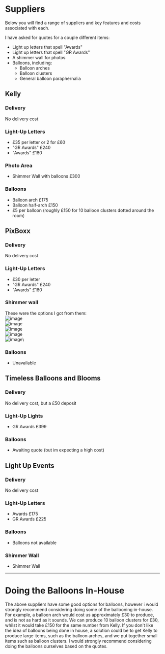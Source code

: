 # Suppliers
Below you will find a range of suppliers and key features and costs associated with each.

I have asked for quotes for a couple different items:
- Light up letters that spell "Awards"
- Light up letters that spell "GR Awards"
- A shimmer wall for photos
- Balloons, including:
  - Balloon arches
  - Balloon clusters
  - General balloon paraphernalia

## Kelly
### Delivery
No delivery cost
### Light-Up Letters
- £35 per letter or 2 for £60
- "GR Awards" £240
- "Awards" £180
### Photo Area
- Shimmer Wall with balloons £300
### Balloons
- Balloon arch £175
- Balloon half-arch £150
- £5 per balloon (roughly £150 for 10 balloon clusters dotted around the room)

## PixBoxx
### Delivery
No delivery cost
### Light-Up Letters
- £30 per letter
- "GR Awards" £240
- "Awards" £180
### Shimmer wall
These were the options I got from them:\
![image](https://github.com/user-attachments/assets/81d83e78-60ce-4d40-950f-b31837e73527)\
![image](https://github.com/user-attachments/assets/7da0ffb0-49f9-47c3-b8bb-89804be527fd)\
![image](https://github.com/user-attachments/assets/9a44ffad-0fc6-4cd0-9d0f-95b8abd3bbd8)\
![image](https://github.com/user-attachments/assets/0364a320-3e7d-4e4c-b624-881a813c2645)\
![image](https://github.com/user-attachments/assets/6ee841de-f7b2-4669-bf44-a26454ca77da)\
### Balloons
- Unavailable

## Timeless Balloons and Blooms
### Delivery
No delivery cost, but a £50 deposit
### Light-Up Lights
- GR Awards £399
### Balloons
- Awaiting quote (but im expecting a high cost)

## Light Up Events
### Delivery
No delivery cost
### Light-Up Letters
- Awards £175
- GR Awards £225
### Balloons
- Balloons not available
### Shimmer Wall
- Shimmer Wall

---
# Doing the Balloons In-House
The above suppliers have some good options for balloons, however i would strongly recommend considering doing some of the ballooning in-house. 
For example, a balloon arch would cost us approximately £30 to produce, and is not as hard as it sounds. We can produce 10 balloon clusters for £30, whilst it would take £150 for the same number from Kelly. 
If you don't like the idea of balloons being done in house, a solution could be to get Kelly to produce large items, such as the balloon arches, and we put together small items such as balloon clusters. 
I would strongly recommend considering doing the balloons ourselves based on the quotes.
